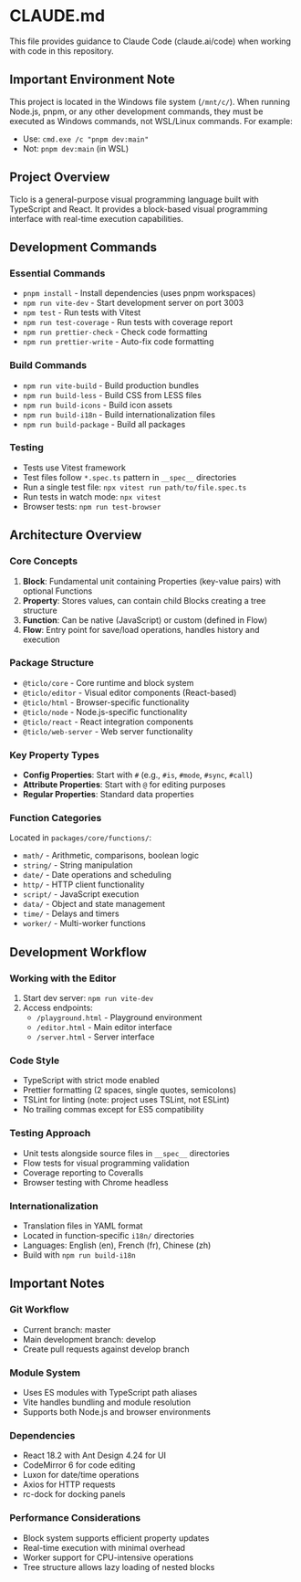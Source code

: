 # CLAUDE.md

This file provides guidance to Claude Code (claude.ai/code) when working with code in this repository.

## Important Environment Note

This project is located in the Windows file system (`/mnt/c/`). When running Node.js, pnpm, or any other development commands, they must be executed as Windows commands, not WSL/Linux commands. For example:
- Use: `cmd.exe /c "pnpm dev:main"`
- Not: `pnpm dev:main` (in WSL)

## Project Overview

Ticlo is a general-purpose visual programming language built with TypeScript and React. It provides a block-based visual programming interface with real-time execution capabilities.

## Development Commands

### Essential Commands
- `pnpm install` - Install dependencies (uses pnpm workspaces)
- `npm run vite-dev` - Start development server on port 3003
- `npm test` - Run tests with Vitest
- `npm run test-coverage` - Run tests with coverage report
- `npm run prettier-check` - Check code formatting
- `npm run prettier-write` - Auto-fix code formatting

### Build Commands
- `npm run vite-build` - Build production bundles
- `npm run build-less` - Build CSS from LESS files
- `npm run build-icons` - Build icon assets
- `npm run build-i18n` - Build internationalization files
- `npm run build-package` - Build all packages

### Testing
- Tests use Vitest framework
- Test files follow `*.spec.ts` pattern in `__spec__` directories
- Run a single test file: `npx vitest run path/to/file.spec.ts`
- Run tests in watch mode: `npx vitest`
- Browser tests: `npm run test-browser`

## Architecture Overview

### Core Concepts
1. **Block**: Fundamental unit containing Properties (key-value pairs) with optional Functions
2. **Property**: Stores values, can contain child Blocks creating a tree structure
3. **Function**: Can be native (JavaScript) or custom (defined in Flow)
4. **Flow**: Entry point for save/load operations, handles history and execution

### Package Structure
- `@ticlo/core` - Core runtime and block system
- `@ticlo/editor` - Visual editor components (React-based)
- `@ticlo/html` - Browser-specific functionality
- `@ticlo/node` - Node.js-specific functionality
- `@ticlo/react` - React integration components
- `@ticlo/web-server` - Web server functionality

### Key Property Types
- **Config Properties**: Start with `#` (e.g., `#is`, `#mode`, `#sync`, `#call`)
- **Attribute Properties**: Start with `@` for editing purposes
- **Regular Properties**: Standard data properties

### Function Categories
Located in `packages/core/functions/`:
- `math/` - Arithmetic, comparisons, boolean logic
- `string/` - String manipulation
- `date/` - Date operations and scheduling
- `http/` - HTTP client functionality
- `script/` - JavaScript execution
- `data/` - Object and state management
- `time/` - Delays and timers
- `worker/` - Multi-worker functions

## Development Workflow

### Working with the Editor
1. Start dev server: `npm run vite-dev`
2. Access endpoints:
   - `/playground.html` - Playground environment
   - `/editor.html` - Main editor interface
   - `/server.html` - Server interface

### Code Style
- TypeScript with strict mode enabled
- Prettier formatting (2 spaces, single quotes, semicolons)
- TSLint for linting (note: project uses TSLint, not ESLint)
- No trailing commas except for ES5 compatibility

### Testing Approach
- Unit tests alongside source files in `__spec__` directories
- Flow tests for visual programming validation
- Coverage reporting to Coveralls
- Browser testing with Chrome headless

### Internationalization
- Translation files in YAML format
- Located in function-specific `i18n/` directories
- Languages: English (en), French (fr), Chinese (zh)
- Build with `npm run build-i18n`

## Important Notes

### Git Workflow
- Current branch: master
- Main development branch: develop
- Create pull requests against develop branch

### Module System
- Uses ES modules with TypeScript path aliases
- Vite handles bundling and module resolution
- Supports both Node.js and browser environments

### Dependencies
- React 18.2 with Ant Design 4.24 for UI
- CodeMirror 6 for code editing
- Luxon for date/time operations
- Axios for HTTP requests
- rc-dock for docking panels

### Performance Considerations
- Block system supports efficient property updates
- Real-time execution with minimal overhead
- Worker support for CPU-intensive operations
- Tree structure allows lazy loading of nested blocks